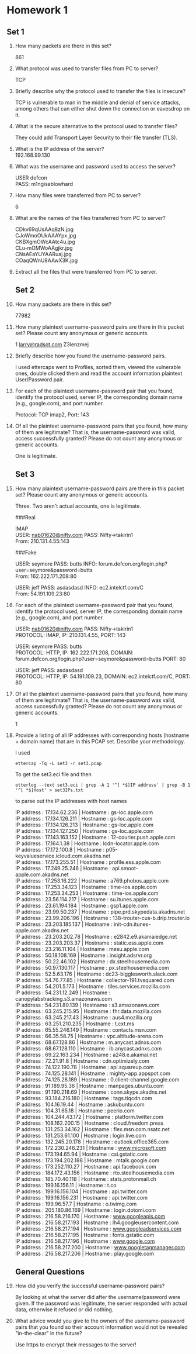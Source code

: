 # Homework 1

## Set 1
1. How many packets are there in this set?  
	
	861 

2. What protocol was used to transfer files from PC to server?  

	TCP  

3. Briefly describe why the protocol used to transfer the files is insecure?  
	
	TCP is vulnerable to man in the middle and denial of service attacks, among others that can either shut down the connection or eavesdrop on it.  

4. What is the secure alternative to the protocol used to transfer files?  
	
	They could add Transport Layer Security to their file transfer (TLS).  

5. What is the IP address of the server?  
	192.168.99.130  

6. What was the username and password used to access the server?  
	
	USER defcon  
	PASS: m1ngisablowhard  

7. How many files were transferred from PC to server?  
	
	6  

8. What are the names of the files transferred from PC to server?  
	
	CDkv69qUsAAq8zN.jpg  
	CJoWmoOUkAAAYpx.jpg  
	CKBXgmOWcAAtc4u.jpg  
	CLu-mOMWoAAgjkr.jpg  
	CNsAEaYUYAARuaj.jpg  
	COaqQWnU8AAwX3K.jpg  

9. Extract all the files that were transferred from PC to server.  
	
	## Set 2

10. How many packets are there in this set?  
	
	77982  

11. How many plaintext username-password pairs are there in this packet set? Please count any anonymous or generic accounts.  
	
	1 larry@radsot.com Z3lenzmej  

12. Briefly describe how you found the username-password pairs.  
	
	I used ettercaps went to Profiles, sorted them, viewed the vulnerable ones, double clicked them and read the account information plaintext User/Password pair.  

13. For each of the plaintext username-password pair that you found, identify the protocol used, server IP, the corresponding domain name (e.g., google.com), and port number.  
	
	Protocol: TCP imap2, Port: 143  

14. Of all the plaintext username-password pairs that you found, how many of them are legitimate? That is, the username-password was valid, access successfully granted? Please do not count any anonymous or generic accounts.  
	
	One is legitimate.  
	
	## Set 3

15. How many plaintext username-password pairs are there in this packet set? Please count any anonymous or generic accounts.  
	
	Three. Two aren't actual accounts, one is legitimate.  
	
	###Real

	IMAP  
	USER: nab01620@nifty.com PASS: Nifty->takirin1  
	From: 210.131.4.55:143  
	
	###Fake

	USER: seymore PASS: butts INFO: forum.defcon.org/login.php?user=seymore&password=butts  
	From: 162.222.171.208:80  

	USER: jeff PASS: asdasdasd INFO: ec2.intelctf.com/C  
	From: 54.191.109.23:80  

16. For each of the plaintext username-password pair that you found, identify the protocol used, server IP, the corresponding domain name (e.g., google.com), and port number.  

	USER: nab01620@nifty.com PASS: Nifty->takirin1  
	PROTOCOL: IMAP, IP: 210.131.4.55, PORT: 143  

	USER: seymore PASS: butts  
	PROTOCOL: HTTP, IP: 162.222.171.208, DOMAIN: forum.defcon.org/login.php?user=seymore&password=butts PORT: 80  

	USER: jeff PASS: asdasdasd  
	PROTOCOL: HTTP, IP: 54.191.109.23, DOMAIN: ec2.intelctf.com/C, PORT: 80  

17. Of all the plaintext username-password pairs that you found, how many of them are legitimate? That is, the username-password was valid, access successfully granted? Please do not count any anonymous or generic accounts.  
	
	1  

18. Provide a listing of all IP addresses with corresponding hosts (hostname + domain name) that are in this PCAP set. Describe your methodology.  
	
	I used 
	
	```
	ettercap -Tq -L set3 -r set3.pcap
	```
	
	To get the set3.eci file and then
	
	```
	etterlog --text set3.eci | grep -A 1 '^[ *$]IP address' | grep -B 1 '^[ *$]Host' > set3IPs.txt
	```

	to parse out the IP addresses with host names

	IP address   : 17.134.62.236 | Hostname     : gs-loc.apple.com  
	IP address   : 17.134.126.211 | Hostname     : gs-loc.apple.com  
	IP address   : 17.134.126.213 | Hostname     : gs-loc.apple.com  
	IP address   : 17.134.127.250 | Hostname     : gs-loc.apple.com  
	IP address   : 17.143.163.152 | Hostname     : 12-courier.push.apple.com  
	IP address   : 17.164.1.38 | Hostname     : lcdn-locator.apple.com  
	IP address   : 17.172.100.8 | Hostname     : p05-keyvalueservice.icloud.com.akadns.net  
	IP address   : 17.173.255.51 | Hostname     : profile.ess.apple.com  
	IP address   : 17.249.25.246 | Hostname     : api.smoot-apple.com.akadns.net  
	IP address   : 17.253.16.222 | Hostname     : a769.phobos.apple.com  
	IP address   : 17.253.34.123 | Hostname     : time-ios.apple.com  
	IP address   : 17.253.34.253 | Hostname     : time-ios.apple.com  
	IP address   : 23.56.114.217 | Hostname     : su.itunes.apple.com  
	IP address   : 23.61.194.184 | Hostname     : gsp1.apple.com  
	IP address   : 23.99.50.237 | Hostname     : pipe.prd.skypedata.akadns.net  
	IP address   : 23.99.206.196 | Hostname     : 138-trouter-cus-b.drip.trouter.io  
	IP address   : 23.203.185.137 | Hostname     : init-cdn.itunes-apple.com.akadns.net  
	IP address   : 23.203.202.78 | Hostname     : e2842.e9.akamaiedge.net  
	IP address   : 23.203.203.37 | Hostname     : static.ess.apple.com  
	IP address   : 23.216.11.104 | Hostname     : mesu.apple.com  
	IP address   : 50.18.108.169 | Hostname     : insight.adsrvr.org  
	IP address   : 50.22.46.102 | Hostname     : dx.steelhousemedia.com  
	IP address   : 50.97.130.117 | Hostname     : px.steelhousemedia.com  
	IP address   : 52.5.63.176 | Hostname     : dc23-bigglesworth.slack.com  
	IP address   : 54.76.77.85 | Hostname     : collector-191.tvsquared.com  
	IP address   : 54.201.5.173 | Hostname     : tiles.services.mozilla.com  
	IP address   : 54.231.12.249 | Hostname     : canopylabstracking.s3.amazonaws.com  
	IP address   : 54.231.80.139 | Hostname     : s3.amazonaws.com  
	IP address   : 63.245.215.95 | Hostname     : fhr.data.mozilla.com  
	IP address   : 63.245.217.43 | Hostname     : aus4.mozilla.org  
	IP address   : 63.251.210.235 | Hostname     : t.cxt.ms  
	IP address   : 65.55.246.149 | Hostname     : contacts.msn.com  
	IP address   : 66.35.58.75 | Hostname     : vpc.altitude-arena.com  
	IP address   : 68.67.128.86 | Hostname     : m.anycast.adnxs.com  
	IP address   : 68.67.128.110 | Hostname     : ib.anycast.adnxs.com  
	IP address   : 69.22.163.234 | Hostname     : a248.e.akamai.net  
	IP address   : 72.21.91.8 | Hostname     : cdn.optimizely.com  
	IP address   : 74.122.190.78 | Hostname     : api.squareup.com  
	IP address   : 74.125.28.141 | Hostname     : mighty-app.appspot.com  
	IP address   : 74.125.28.189 | Hostname     : 0.client-channel.google.com  
	IP address   : 91.189.95.36 | Hostname     : manpages.ubuntu.com  
	IP address   : 91.190.218.69 | Hostname     : conn.skype.akadns.net  
	IP address   : 93.184.216.180 | Hostname     : tags.tiqcdn.com  
	IP address   : 104.16.19.44 | Hostname     : askubuntu.com  
	IP address   : 104.31.65.18 | Hostname     : peerio.com  
	IP address   : 104.244.43.172 | Hostname     : platform.twitter.com  
	IP address   : 108.162.200.15 | Hostname     : cloud.freedom.press  
	IP address   : 131.253.34.162 | Hostname     : flex.msn.com.nsatc.net  
	IP address   : 131.253.61.100 | Hostname     : login.live.com  
	IP address   : 132.245.20.178 | Hostname     : outlook.office365.com  
	IP address   : 172.230.246.231 | Hostname     : www.microsoft.com  
	IP address   : 173.194.65.94 | Hostname     : csi.gstatic.com  
	IP address   : 173.194.202.188 | Hostname     : mtalk.google.com  
	IP address   : 173.252.110.27 | Hostname     : api.facebook.com  
	IP address   : 184.172.43.156 | Hostname     : rto.steelhousemedia.com  
	IP address   : 185.70.40.118 | Hostname     : stats.protonmail.ch  
	IP address   : 199.16.156.11 | Hostname     : t.co  
	IP address   : 199.16.156.104 | Hostname     : api.twitter.com  
	IP address   : 199.16.156.231 | Hostname     : api.twitter.com  
	IP address   : 199.96.57.7 | Hostname     : o.twimg.com  
	IP address   : 205.180.86.169 | Hostname     : login.dotomi.com  
	IP address   : 216.58.216.170 | Hostname     : www.googleapis.com  
	IP address   : 216.58.217.193 | Hostname     : lh4.googleusercontent.com  
	IP address   : 216.58.217.194 | Hostname     : www.googleadservices.com  
	IP address   : 216.58.217.195 | Hostname     : fonts.gstatic.com  
	IP address   : 216.58.217.196 | Hostname     : www.google.com  
	IP address   : 216.58.217.200 | Hostname     : www.googletagmanager.com  
	IP address   : 216.58.217.206 | Hostname     : play.google.com 


	## General Questions

19. How did you verify the successful username-password pairs?  
	
	By looking at what the server did after the username/password were given.  If the password was legitimate, the server responded with actual data, otherwise it refused or did nothing.  

20. What advice would you give to the owners of the username-password pairs that you found so their account information would not be revealed "in-the-clear" in the future?  
	
	Use https to encrypt their messages to the server!  